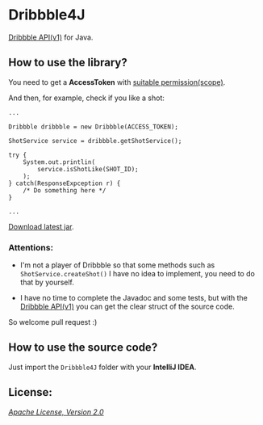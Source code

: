 Dribbble4J
===

[Dribbble API(v1)](http://developer.dribbble.com/v1/ "Dribbble API(v1)") for Java.

## How to use the library?

You need to get a **AccessToken** with [suitable permission(scope)](http://developer.dribbble.com/v1/oauth/ "Dribbble API #oauth").

And then, for example, check if you like a shot:

    ...
    
    Dribbble dribbble = new Dribbble(ACCESS_TOKEN);
    
    ShotService service = dribbble.getShotService();
    
    try {
        System.out.printlin(
            service.isShotLike(SHOT_ID);
        );
    } catch(ResponseExpception r) {
        /* Do something here */
    }
    
    ...

[Download latest jar](https://github.com/mthli/Dribbble4J/releases/download/v1.0.0/Dribbble4J.1.0.0.jar "Latest jar").

### Attentions:

 - I'm not a player of Dribbble so that some methods such as `ShotService.createShot()` I have no idea to implement, you need to do that by yourself.
 
 - I have no time to complete the Javadoc and some tests, but with the [Dribbble API(v1)](http://developer.dribbble.com/v1/ "Dribbble API(v1)") you can get the clear struct of the source code.
 
So welcome pull request :)

## How to use the source code?

Just import the `Dribbble4J` folder with your __IntelliJ IDEA__.

## License:

_[Apache License, Version 2.0](https://github.com/mthli/Dribbble4J/blob/master/LICENSE "Apache License, Version 2.0")_
